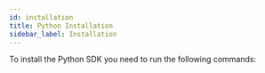 ```yaml
---
id: installation
title: Python Installation
sidebar_label: Installation
---
```


To install the Python SDK you need to run the following commands:

```

```

